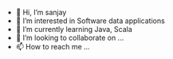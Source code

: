 - 👋 Hi, I’m sanjay
- 👀 I’m interested in Software data applications
- 🌱 I’m currently learning Java, Scala
- 💞️ I’m looking to collaborate on ...
- 📫 How to reach me ...

<!---
saisanjay1/saisanjay1 is a ✨ special ✨ repository because its `README.md` (this file) appears on your GitHub profile.
You can click the Preview link to take a look at your changes.
--->
